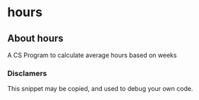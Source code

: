 # hours

## About hours

A CS Program to calculate average hours based on weeks


###  Disclamers

This snippet may be copied,
and used to debug your own code.

